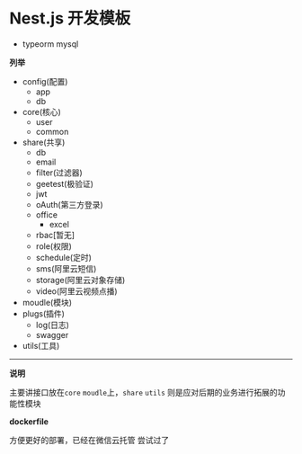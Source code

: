 # Nest.js 开发模板

- typeorm mysql


**列举**

- config(配置)
  - app
  - db
- core(核心)
  - user
  - common
- share(共享)
  - db
  - email
  - filter(过滤器)
  - geetest(极验证)
  - jwt
  - oAuth(第三方登录)
  - office
    - excel
  - rbac[暂无]
  - role(权限)
  - schedule(定时)
  - sms(阿里云短信)
  - storage(阿里云对象存储)
  - video(阿里云视频点播)
- moudle(模块)
- plugs(插件)
  - log(日志)
  - swagger
- utils(工具)


---
**说明**

主要讲接口放在`core` `moudle`上，`share` `utils` 则是应对后期的业务进行拓展的功能性模块


**dockerfile**

方便更好的部署，已经在微信云托管 尝试过了
